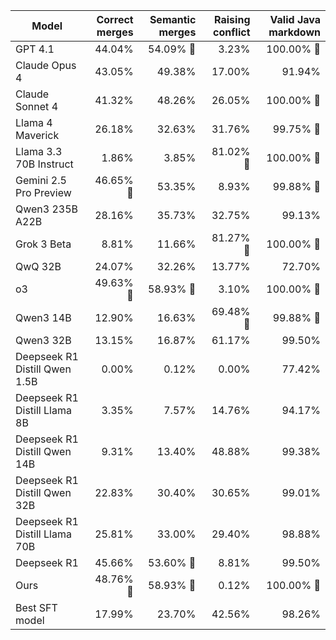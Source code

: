 | Model | Correct merges | Semantic merges | Raising conflict | Valid Java markdown |
| --- | ---: | ---: | ---: | ---: |
| GPT 4.1 | 44.04% | 54.09% 🥈 | 3.23% | 100.00% 🥇 |
| Claude Opus 4 | 43.05% | 49.38% | 17.00% | 91.94% |
| Claude Sonnet 4 | 41.32% | 48.26% | 26.05% | 100.00% 🥇 |
| Llama 4 Maverick | 26.18% | 32.63% | 31.76% | 99.75% 🥉 |
| Llama 3.3 70B Instruct | 1.86% | 3.85% | 81.02% 🥈 | 100.00% 🥇 |
| Gemini 2.5 Pro Preview | 46.65% 🥉 | 53.35% | 8.93% | 99.88% 🥈 |
| Qwen3 235B A22B | 28.16% | 35.73% | 32.75% | 99.13% |
| Grok 3 Beta | 8.81% | 11.66% | 81.27% 🥇 | 100.00% 🥇 |
| QwQ 32B | 24.07% | 32.26% | 13.77% | 72.70% |
| o3 | 49.63% 🥇 | 58.93% 🥇 | 3.10% | 100.00% 🥇 |
| Qwen3 14B | 12.90% | 16.63% | 69.48% 🥉 | 99.88% 🥈 |
| Qwen3 32B | 13.15% | 16.87% | 61.17% | 99.50% |
| Deepseek R1 Distill Qwen 1.5B | 0.00% | 0.12% | 0.00% | 77.42% |
| Deepseek R1 Distill Llama 8B | 3.35% | 7.57% | 14.76% | 94.17% |
| Deepseek R1 Distill Qwen 14B | 9.31% | 13.40% | 48.88% | 99.38% |
| Deepseek R1 Distill Qwen 32B | 22.83% | 30.40% | 30.65% | 99.01% |
| Deepseek R1 Distill Llama 70B | 25.81% | 33.00% | 29.40% | 98.88% |
| Deepseek R1 | 45.66% | 53.60% 🥉 | 8.81% | 99.50% |
| Ours | 48.76% 🥈 | 58.93% 🥇 | 0.12% | 100.00% 🥇 |
| Best SFT model | 17.99% | 23.70% | 42.56% | 98.26% |
